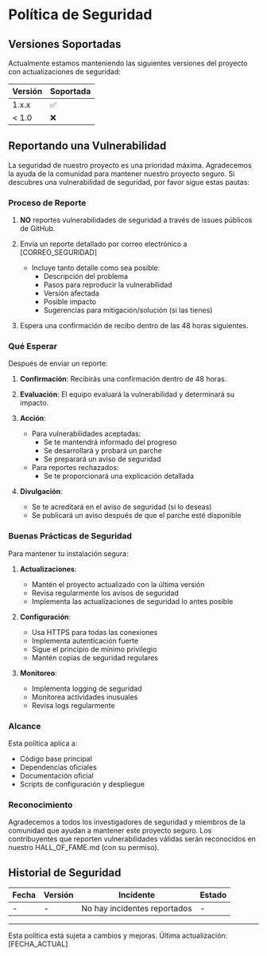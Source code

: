 # Política de Seguridad

## Versiones Soportadas

Actualmente estamos manteniendo las siguientes versiones del proyecto con actualizaciones de seguridad:

| Versión | Soportada          |
| ------- | ------------------ |
| 1.x.x   | :white_check_mark: |
| < 1.0   | :x:                |

## Reportando una Vulnerabilidad

La seguridad de nuestro proyecto es una prioridad máxima. Agradecemos la ayuda de la comunidad para mantener nuestro proyecto seguro. Si descubres una vulnerabilidad de seguridad, por favor sigue estas pautas:

### Proceso de Reporte

1. **NO** reportes vulnerabilidades de seguridad a través de issues públicos de GitHub.

2. Envía un reporte detallado por correo electrónico a [CORREO_SEGURIDAD]
   - Incluye tanto detalle como sea posible:
     * Descripción del problema
     * Pasos para reproducir la vulnerabilidad
     * Versión afectada
     * Posible impacto
     * Sugerencias para mitigación/solución (si las tienes)

3. Espera una confirmación de recibo dentro de las 48 horas siguientes.

### Qué Esperar

Después de enviar un reporte:

1. **Confirmación**: Recibirás una confirmación dentro de 48 horas.
2. **Evaluación**: El equipo evaluará la vulnerabilidad y determinará su impacto.
3. **Acción**: 
   - Para vulnerabilidades aceptadas:
     * Se te mantendrá informado del progreso
     * Se desarrollará y probará un parche
     * Se preparará un aviso de seguridad
   - Para reportes rechazados:
     * Se te proporcionará una explicación detallada

4. **Divulgación**: 
   - Se te acreditará en el aviso de seguridad (si lo deseas)
   - Se publicará un aviso después de que el parche esté disponible

### Buenas Prácticas de Seguridad

Para mantener tu instalación segura:

1. **Actualizaciones**:
   - Mantén el proyecto actualizado con la última versión
   - Revisa regularmente los avisos de seguridad
   - Implementa las actualizaciones de seguridad lo antes posible

2. **Configuración**:
   - Usa HTTPS para todas las conexiones
   - Implementa autenticación fuerte
   - Sigue el principio de mínimo privilegio
   - Mantén copias de seguridad regulares

3. **Monitoreo**:
   - Implementa logging de seguridad
   - Monitorea actividades inusuales
   - Revisa logs regularmente

### Alcance

Esta política aplica a:
- Código base principal
- Dependencias oficiales
- Documentación oficial
- Scripts de configuración y despliegue

### Reconocimiento

Agradecemos a todos los investigadores de seguridad y miembros de la comunidad que ayudan a mantener este proyecto seguro. Los contribuyentes que reporten vulnerabilidades válidas serán reconocidos en nuestro HALL_OF_FAME.md (con su permiso).

## Historial de Seguridad

| Fecha | Versión | Incidente | Estado |
|-------|----------|-----------|---------|
| -     | -        | No hay incidentes reportados | - |

---

Esta política está sujeta a cambios y mejoras. Última actualización: [FECHA_ACTUAL]
